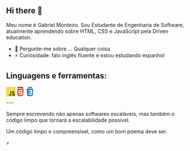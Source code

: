 ## Hi there 👋

Meu nome é Gabriel Monteiro. Sou Estudante de Engenharia de Software, atualmente aprendendo sobre HTML, CSS e JavaScript pela Driven education.

- 💬 Pergunte-me sobre ... Qualquer coisa
- ⚡ Curiosidade: falo inglês fluente e estou estudando espanhol

## Linguagens e ferramentas:

<img align="left" alt="JavaScript" width="26px" src="https://raw.githubusercontent.com/github/explore/80688e429a7d4ef2fca1e82350fe8e3517d3494d/topics/javascript/javascript.png" />

<img align="left" alt="HTML5" width="26px" src="https://raw.githubusercontent.com/github/explore/80688e429a7d4ef2fca1e82350fe8e3517d3494d/topics/html/html.png" />

<img align="left" alt="CSS3" width="26px" src="https://raw.githubusercontent.com/github/explore/80688e429a7d4ef2fca1e82350fe8e3517d3494d/topics/css/css.png" />

<br />
<br />
---

Sempre escrevendo não apenas softwares escaláveis, mas também o código limpo que tornará a escalabilidade possível.

Um código limpo e compreensível, como um bom poema deve ser.

⚡



